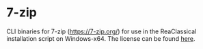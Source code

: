 # 7-zip

CLI binaries for 7-zip (https://7-zip.org/) for use in the ReaClassical installation script on Windows-x64. The license can be found [here](https://7-zip.org/license.txt).

